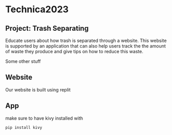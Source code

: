 # Technica2023
## Project: Trash Separating
Educate users about how trash is separated through a website. This website is supported by an application that can also help users track the the amount of waste they produce and give tips on how to reduce this waste.

Some other stuff

## Website
Our website is built using replit

## App
make sure to have kivy installed with
```
pip install kivy
```